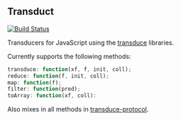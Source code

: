 ## Transduct
[![Build Status](https://secure.travis-ci.org/transduce/transduct.svg)](http://travis-ci.org/transduce/transduct)

Transducers for JavaScript using the [transduce][1] libraries.

Currently supports the following methods:

```javascript
transduce: function(xf, f, init, coll);
reduce: function(f, init, coll);
map: function(f);
filter: function(pred);
toArray: function(xf, coll):
```
Also mixes in all methods in [transduce-protocol][2].

[1]: https://github.com/transduce/transduce
[2]: https://github.com/transduce/transduce-protocol
